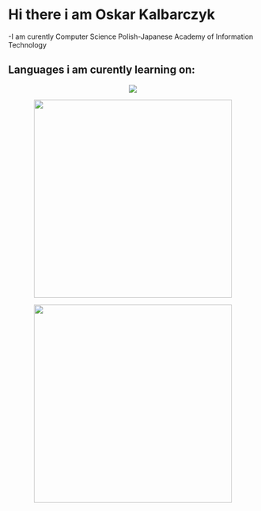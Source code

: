<h1> Hi there i am Oskar Kalbarczyk </h1>
-I am curently Computer Science Polish-Japanese Academy of Information Technology

<h2>Languages i am curently learning on:</h2>
<p align="center">
  <a href="https://skillicons.dev">
    <img src="https://skillicons.dev/icons?i=java,js,angular,cpp,c,bash" />
  </a>
</p>


<p align = "center">
<img src="https://wakatime.com/share/@c48108c0-dd21-4265-995a-32d28034e2fc/7217c2df-c2c1-41f9-a692-54a1c4c43e61.svg" height="400">
  </p>
<p align = "center">
<img src="https://wakatime.com/share/@c48108c0-dd21-4265-995a-32d28034e2fc/cc480dbf-3930-48f9-8286-41b430775c28.svg"
height="400">
  </p>

